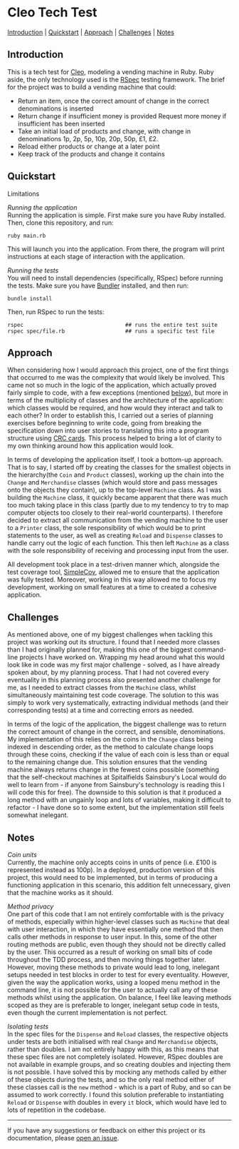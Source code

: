 # Cleo Tech Test

[Introduction](#introduction) | [Quickstart](#quickstart) | [Approach](#approach) | [Challenges](#challenges) | [Notes](#notes)

## Introduction

This is a tech test for [Cleo](https://www.meetcleo.com/), modeling a vending machine in Ruby. Ruby aside, the only technology used is the [RSpec](http://rspec.info/) testing framework. The brief for the project was to build a vending machine that could:
 - Return an item, once the correct amount of change in the correct denominations is inserted
 - Return change if insufficient money is provided
 Request more money if insufficient has been inserted
 - Take an initial load of products and change, with change in denominations 1p, 2p, 5p, 10p, 20p, 50p, £1, £2.
 - Reload either products or change at a later point
 - Keep track of the products and change it contains


## Quickstart
Limitations

*Running the application*    
Running the application is simple. First make sure you have Ruby installed. Then, clone this repository, and run:

```
ruby main.rb
```

This will launch you into the application. From there, the program will print instructions at each stage of interaction with the application.

*Running the tests*   
You will need to install dependencies (specifically, RSpec) before running the tests. Make sure you have [Bundler](http://bundler.io/) installed, and then run:

```
bundle install
```

Then, run RSpec to run the tests:

```
rspec                                ## runs the entire test suite
rspec spec/file.rb                   ## runs a specific test file
```


## Approach

When considering how I would approach this project, one of the first things that occurred to me was the complexity that would likely be involved. This came not so much in the logic of the application, which actually proved fairly simple to code, with a few exceptions (mentioned [below](#challenges)), but more in terms of the multiplicity of classes and the architecture of the application: which classes would be required, and how would they interact and talk to each other? In order to establish this, I carried out a series of planning exercises before beginning to write code, going from breaking the specification down into user stories to translating this into a program structure using [CRC cards](https://en.wikipedia.org/wiki/Class-responsibility-collaboration_card). This process helped to bring a lot of clarity to my own thinking around how this application would look.

In terms of developing the application itself, I took a bottom-up approach. That is to say, I started off by creating the classes for the smallest objects in the hierarchy(the `Coin` and `Product` classes), working up the chain into the `Change` and `Merchandise` classes (which would store and pass messages onto the objects they contain), up to the top-level `Machine` class. As I was building the `Machine` class, it quickly became apparent that there was much too much taking place in this class (partly due to my tendency to try to map computer objects too closely to their real-world counterparts). I therefore decided to extract all communication from the vending machine to the user to a `Printer` class, the sole responsibility of which would be to print statements to the user, as well as creating `Reload` and `Dispense` classes to handle carry out the logic of each function. This then left `Machine` as a class with the sole responsibility of receiving and processing input from the user.

All development took place in a test-driven manner which, alongside the test coverage tool, [SimpleCov](https://github.com/colszowka/simplecov), allowed me to ensure that the application was fully tested. Moreover, working in this way allowed me to focus my development, working on small features at a time to created a cohesive application.


## Challenges

As mentioned above, one of my biggest challenges when tackling this project was working out its structure. I found that I needed more classes than I had originally planned for, making this one of the biggest command-line projects I have worked on. Wrapping my head around what this would look like in code was my first major challenge - solved, as I have already spoken about, by my planning process. That I had not covered every eventuality in this planning process also presented another challenge for me, as I needed to extract classes from the `Machine` class, whilst simultaneously maintaining test code coverage. The solution to this was simply to work very systematically, extracting individual methods (and their corresponding tests) at a time and correcting errors as needed.

In terms of the logic of the application, the biggest challenge was to return the correct amount of change in the correct, and sensible, denominations. My implementation of this relies on the coins in the `Change` class being indexed in descending order, as the method to calculate change loops through these coins, checking if the value of each coin is less than or equal to the remaining change due. This solution ensures that the vending machine always returns change in the fewest coins possible (something that the self-checkout machines at Spitalfields Sainsbury's Local would do well to learn from - if anyone from Sainsbury's technology is reading this I will code this for free). The downside to this solution is that it produced a long method with an ungainly loop and lots of variables, making it difficult to refactor - I have done so to some extent, but the implementation still feels somewhat inelegant.


## Notes

*Coin units*   
Currently, the machine only accepts coins in units of pence (i.e. £100 is represented instead as 100p). In a deployed, production version of this project, this would need to be implemented, but in terms of producing a functioning application in this scenario, this addition felt unnecessary, given that the machine works as it should.

*Method privacy*   
One part of this code that I am not entirely comfortable with is the privacy of methods, especially within higher-level classes such as `Machine` that deal with user interaction, in which they have essentially one method that then calls other methods in response to user input. In this, some of the other routing methods are public, even though they should not be directly called by the user. This occurred as a result of working on small bits of code throughout the TDD process, and then moving things together later. However, moving these methods to private would lead to long, inelegant setups needed in test blocks in order to test for every eventuality. However, given the way the application works, using a looped menu method in the command line, it is not possible for the user to actually call any of these methods whilst using the application. On balance, I feel like leaving methods scoped as they are is preferable to longer, inelegant setup code in tests, even though the current implementation is not perfect.

*Isolating tests*   
In the spec files for the `Dispense` and `Reload` classes, the respective objects under tests are both initialised with real `Change` and `Merchandise` objects, rather than doubles. I am not entirely happy with this, as this means that these spec files are not completely isolated. However, RSpec doubles are not available in example groups, and so creating doubles and injecting them is not possible. I have solved this by mocking any methods called by either of these objects during the tests, and so the only real method either of these classes call is the `new` method - which is a part of Ruby, and so can be assumed to work correctly. I found this solution preferable to instantiating `Reload` or `Dispense` with doubles in every `it` block, which would have led to lots of repetition in the codebase.


-----------
If you have any suggestions or feedback on either this project or its documentation, please [open an issue](https://github.com/peterwdj/cleo-tech-test/issues/new).
